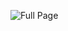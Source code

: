 ![Full Page]([https://raw.githubusercontent.com/amiradbrains/htmlgridlayout/blob/master/assets/img/fullpage.png](https://github.com/amiradbrains/htmlgridlayout/blob/master/assets/img/fullpage.png))
